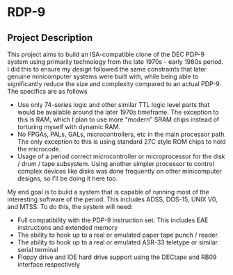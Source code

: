 # RDP-9

## Project Description

This project aims to build an ISA-compatible clone of the DEC PDP-9 system using primarily technology from the late 1970s - early 1980s period. I did this to ensure my design followed the same constraints that later genuine minicomputer systems were built with, while being able to significantly reduce the size and complexity compared to an actual PDP-9. The specifics are as follows

- Use only 74-series logic and other similar TTL logic level parts that would be available around the later 1970s timeframe. The exception to this is RAM, which I plan to use more “modern” SRAM chips instead of torturing myself with dynamic RAM.
- No FPGAs, PALs, GALs, microcontrollers, etc in the main processor path. The only exception to this is using standard 27C style ROM chips to hold the microcode.
- Usage of a period correct microcontroller or microprocessor for the disk / drum / tape subsystem. Using another simpler processor to control complex devices like disks was done frequently on other minicomputer designs, so I’ll be doing it here too.

My end goal is to build a system that is capable of running most of the interesting software of the period. This includes ADSS, DOS-15, UNIX V0, and MTSS. To do this, the system will need:

- Full compatibility with the PDP-9 instruction set. This includes EAE instructions and extended memory
- The ability to hook up to a real or emulated paper tape punch / reader.
- The ability to hook up to a real or emulated ASR-33 teletype or similar serial terminal
- Floppy drive and IDE hard drive support using the DECtape and RB09 interface respectively
